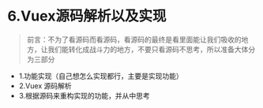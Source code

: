# 6.Vuex源码解析以及实现

> 前言：不为了看源码而看源码，看源码的最终是看里面能让我们吸收的地方，让我们能转化成战斗力的地方，不要只看源码不思考，所以准备大体分为三部分

- 1.功能实现（自己想怎么实现都行，主要是实现功能）
- 2.Vuex 源码解析
- 3.根据源码来重构实现的功能，并从中思考
